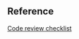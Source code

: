 <!-- List of links to issues which will be closed by this PR. Uncomment this section if relevant.
## Issues

Closes https://example.org/issues/1, https://example.org/issues/2.
-->

<!-- List of issues which had to be resolved or worked around to get through this work. Uncomment this section if relevant.
## Challenges

- [X doesn't support Y](https://example.org/issues/1)
-->

## Reference

[Code review checklist](CODING.md#Code-review-checklist)
